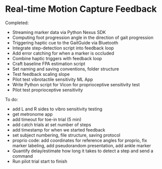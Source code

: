 # Real-time Motion Capture Feedback
Completed:
* Streaming marker data via Python Nexus SDK
* Computing foot progression angle in the direction of gait progression
* Triggering haptic cue to the GaitGuide via Bluetooth
* Integrate step-detection script into feedback loop
* Add error catching for when a marker is occluded
* Combine haptic triggers with feedback loop
* Craft baseline FPA estimation script
* Set naming and saving conventions, folder structure
* Test feedback scaling slope
* Pilot test vibrotactile sensitivity ML App
* Write Python script for Vicon for proprioceptive sensitivity test
* Pilot test proprioceptive sensitivity

To do:
* add L and R sides to vibro sensitivity testing
* get metronome app
* add timeout for toe-in trial (5 min)
* add catch trials at set number of steps
* add timestamp for when we started feedback 
* set subject numbering, file structure, saving protocol
* proprio code: add coordinates for reference angles for proprio, fix marker labeling, add pseudorandom presentation, add ankle marker
* Quantify delay/estimate how long it takes to detect a step and send a command
* Run pilot trial start to finish
